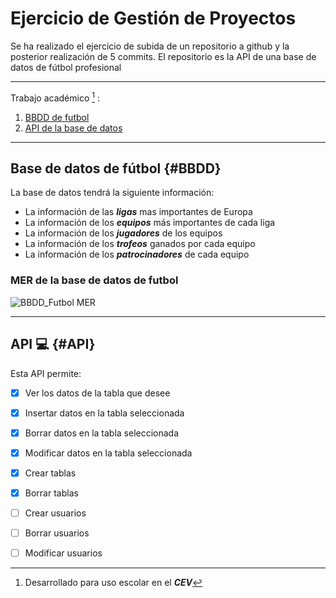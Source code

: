# Ejercicio de Gestión de Proyectos

Se ha realizado el ejercicio de subida de un repositorio a github y la posterior realización de 5 commits.
El repositorio es la API de una base de datos de fútbol profesional

---

Trabajo académico [^1] :

1. [BBDD de futbol](#BBDD)
2. [API de la base de datos](#API)

---

## Base de datos de fútbol {#BBDD}

La base de datos tendrá la siguiente información:

- La información de las ***ligas*** mas importantes de Europa
- La información de los ***equipos*** más importantes de cada liga
- La información de los ***jugadores*** de los equipos
- La información de los ***trofeos*** ganados por cada equipo
- La información de los ***patrocinadores*** de cada equipo

### MER de la base de datos de futbol

![BBDD_Futbol MER](https://user-images.githubusercontent.com/114089760/207039841-0b5c7b4b-5825-41f2-9499-b8a7aac19a5e.jpg)

---

## API :computer: {#API}

Esta API permite:

- [x] Ver los datos de la tabla que desee
- [x] Insertar datos en la tabla seleccionada
- [x] Borrar datos en la tabla seleccionada
- [x] Modificar datos en la tabla seleccionada
- [x] Crear tablas
- [x] Borrar tablas
- [ ] Crear usuarios
- [ ] Borrar usuarios
- [ ] Modificar usuarios
 

[^1]: Desarrollado para uso escolar en el ***CEV***
